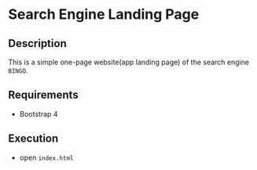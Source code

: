 # Search Engine Landing Page

## Description
This is a simple one-page website(app landing page) of the search engine `BINGO`.

## Requirements
- Bootstrap 4

## Execution
- open `index.html`
